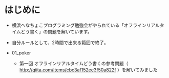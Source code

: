 # はじめに

* 横浜へなちょこプログラミング勉強会がやられている「オフラインリアルタイムどう書く」の問題を解いています。
* 自分ルールとして、2時間で出来る範囲で終了。

* 01_poker
  * 第一回 オフラインリアルタイムどう書くの参考問題（ http://qiita.com/items/cbc3af152ee3f50a822f ）を解いてみました


